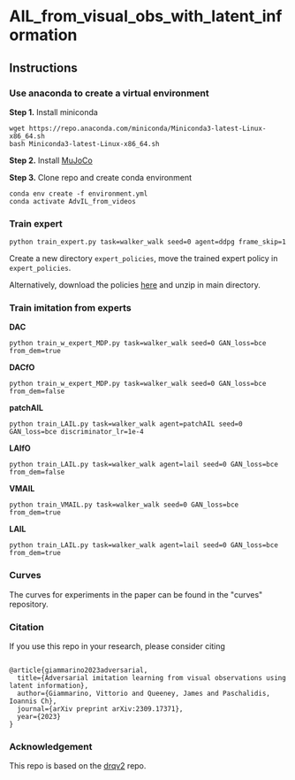 # AIL_from_visual_obs_with_latent_information

## Instructions

### Use anaconda to create a virtual environment

**Step 1.** Install miniconda

```shell
wget https://repo.anaconda.com/miniconda/Miniconda3-latest-Linux-x86_64.sh
bash Miniconda3-latest-Linux-x86_64.sh
```

**Step 2.** Install [MuJoCo](https://github.com/deepmind/mujoco)

**Step 3.** Clone repo and create conda environment

```shell
conda env create -f environment.yml
conda activate AdvIL_from_videos
```

### Train expert

```shell
python train_expert.py task=walker_walk seed=0 agent=ddpg frame_skip=1
```
Create a new directory `expert_policies`, move the trained expert policy in `expert_policies`.

Alternatively, download the policies [here](https://figshare.com/s/22de566de2229068fb75) and unzip in main directory.

### Train imitation from experts

**DAC**
```shell
python train_w_expert_MDP.py task=walker_walk seed=0 GAN_loss=bce from_dem=true
```

**DACfO**
```shell
python train_w_expert_MDP.py task=walker_walk seed=0 GAN_loss=bce from_dem=false
```

**patchAIL**
```shell
python train_LAIL.py task=walker_walk agent=patchAIL seed=0 GAN_loss=bce discriminator_lr=1e-4
```

**LAIfO**
```shell
python train_LAIL.py task=walker_walk agent=lail seed=0 GAN_loss=bce from_dem=false
```

**VMAIL**
```shell
python train_VMAIL.py task=walker_walk seed=0 GAN_loss=bce from_dem=true
```

**LAIL**
```shell
python train_LAIL.py task=walker_walk agent=lail seed=0 GAN_loss=bce from_dem=true
```

### Curves

The curves for experiments in the paper can be found in the "curves" repository.

### Citation

If you use this repo in your research, please consider citing

```shell

@article{giammarino2023adversarial,
  title={Adversarial imitation learning from visual observations using latent information},
  author={Giammarino, Vittorio and Queeney, James and Paschalidis, Ioannis Ch},
  journal={arXiv preprint arXiv:2309.17371},
  year={2023}
}

```

### Acknowledgement

This repo is based on the [drqv2](https://github.com/facebookresearch/drqv2) repo.
